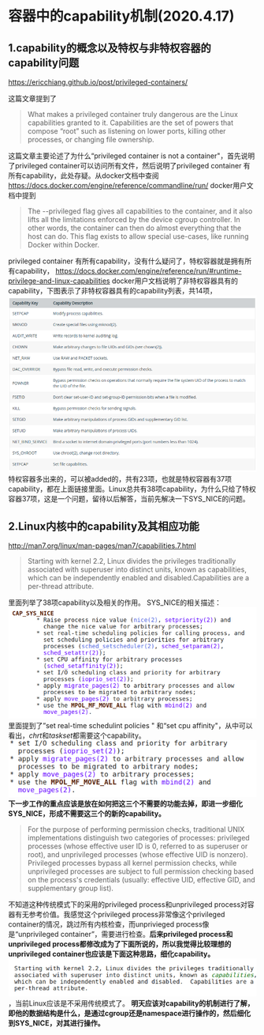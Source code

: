 # 容器中的capability机制(2020.4.17)
## 1.capability的概念以及特权与非特权容器的capability问题
https://ericchiang.github.io/post/privileged-containers/

这篇文章提到了
> What makes a privileged container truly dangerous are the Linux capabilities granted to it. Capabilities are the set of powers that compose “root” such as listening on lower ports, killing other processes, or changing file ownership. 

这篇文章主要论述了为什么“privileged container is not a container"，首先说明了privileged container可以访问所有文件，然后说明了privileged container 有所有capability，此处存疑。从docker文档中查阅
https://docs.docker.com/engine/reference/commandline/run/
  docker用户文档中提到
  >The --privileged flag gives all capabilities to the container, and it also lifts all the limitations enforced by the device cgroup controller. In other words, the container can then do almost everything that the host can do. This flag exists to allow special use-cases, like running Docker within Docker.

  privileged container 有所有capability，没有什么疑问了，特权容器就是拥有所有capability，
  https://docs.docker.com/engine/reference/run/#runtime-privilege-and-linux-capabilities
docker用户文档说明了非特权容器具有的capability，下图表示了非特权容器具有的capability列表，共14项，
![](2020-04-16-22-48-48.png)
特权容器多出来的，可以被added的，共有23项，也就是特权容器有37项capability，都在上面链接里面。Linux总共有38项capability，为什么只给了特权容器37项，这是一个问题，留待以后解答，当前先解决一下SYS_NICE的问题。
## 2.Linux内核中的capability及其相应功能
http://man7.org/linux/man-pages/man7/capabilities.7.html
>Starting with kernel 2.2, Linux divides the privileges traditionally associated with superuser into distinct units, known as capabilities, which can be independently enabled and disabled.Capabilities are a per-thread attribute.

里面列举了38项capability以及相关的作用。
SYS_NICE的相关描述：
![](2020-04-17-00-05-06.png)
里面提到了”set real-time schedulint policies " 和“set cpu affinity"，从中可以看出，*chrt*和*taskset*都需要这个capability。
![](2020-04-17-00-09-25.png)
**下一步工作的重点应该是放在如何把这三个不需要的功能去掉，即进一步细化SYS_NICE，形成不需要这三个的新的capability。**
>For the purpose of performing permission checks, traditional UNIX
       implementations distinguish two categories of processes: privileged
       processes (whose effective user ID is 0, referred to as superuser or
       root), and unprivileged processes (whose effective UID is nonzero).
       Privileged processes bypass all kernel permission checks, while
       unprivileged processes are subject to full permission checking based
       on the process's credentials (usually: effective UID, effective GID,
       and supplementary group list).

不知道这种传统模式下的采用的privileged process和unprivileged process对容器有无参考价值。我感觉这个privileged process非常像这个privileged container的情况，跳过所有内核检查，而unprivieged process像是“unprivileged container”，需要进行检查。**后来privileged process和unprivileged process都修改成为了下面所说的，所以我觉得比较理想的unprivileged container也应该是下面这种思路，细化capability。**
![](2020-04-17-00-13-32.png)，当前Linux应该是不采用传统模式了。
**明天应该对capability的机制进行了解，即他的数据结构是什么，是通过cgroup还是namespace进行操作的，然后细化到SYS_NICE，对其进行操作。**